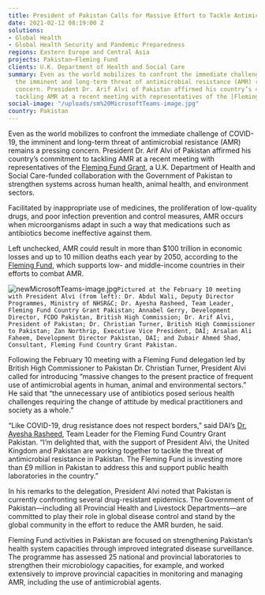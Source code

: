 ```yaml
---
title: President of Pakistan Calls for Massive Effort to Tackle Antimicrobial Resistance
date: 2021-02-12 08:19:00 Z
solutions:
- Global Health
- Global Health Security and Pandemic Preparedness
regions: Eastern Europe and Central Asia
projects: Pakistan—Fleming Fund
clients: U.K. Department of Health and Social Care
summary: Even as the world mobilizes to confront the immediate challenge of COVID-19,
  the imminent and long-term threat of antimicrobial resistance (AMR) remains a pressing
  concern. President Dr. Arif Alvi of Pakistan affirmed his country’s commitment to
  tackling AMR at a recent meeting with representatives of the [Fleming Fund Grant](https://www.dai.com/our-work/projects/pakistan-fleming-fund).
social-image: "/uploads/sm%20MicrosoftTeams-image.jpg"
country: Pakistan
---
```


Even as the world mobilizes to confront the immediate challenge of COVID-19, the imminent and long-term threat of antimicrobial resistance (AMR) remains a pressing concern. President Dr. Arif Alvi of Pakistan affirmed his country’s commitment to tackling AMR at a recent meeting with representatives of the [Fleming Fund Grant](https://www.dai.com/our-work/projects/pakistan-fleming-fund), a U.K. Department of Health and Social Care-funded collaboration with the Government of Pakistan to strengthen systems across human health, animal health, and environment sectors. 

Facilitated by inappropriate use of medicines, the proliferation of low-quality drugs, and poor infection prevention and control measures, AMR occurs when microorganisms adapt in such a way that medications such as antibiotics become ineffective against them. 

Left unchecked, AMR could result in more than $100 trillion in economic losses and up to 10 million deaths each year by 2050, according to the [Fleming Fund](https://www.flemingfund.org/our-approach/about-amr/), which supports low- and middle-income countries in their efforts to combat AMR.

![newMicrosoftTeams-image.jpg](/uploads/newMicrosoftTeams-image.jpg)`Pictured at the February 10 meeting with President Alvi (from left): Dr. Abdul Wali, Deputy Director Programmes, Ministry of NHSR&C; Dr. Ayesha Rasheed, Team Leader, Fleming Fund Country Grant Pakistan; Annabel Gerry, Development Director, FCDO Pakistan, British High Commission; Dr. Arif Alvi, President of Pakistan; Dr. Christian Turner, British High Commissioner to Pakistan; Zan Northrip, Executive Vice President, DAI; Arsalan Ali Faheem, Development Director Pakistan, DAI; and Zubair Ahmed Shad, Consultant, Fleming Fund Country Grant Pakistan.`

Following the February 10 meeting with a Fleming Fund delegation led by British High Commissioner to Pakistan Dr. Christian Turner, President Alvi called for introducing “massive changes to the present practice of frequent use of antimicrobial agents in human, animal and environmental sectors.” He said that “the unnecessary use of antibiotics posed serious health challenges requiring the change of attitude by medical practitioners and society as a whole.”

“Like COVID-19, drug resistance does not respect borders,” said DAI’s [Dr. Ayesha Rasheed](https://www.dai.com/who-we-are/our-team/ayesha-rasheed), Team Leader for the Fleming Fund Country Grant Pakistan. “I’m delighted that, with the support of President Alvi, the United Kingdom and Pakistan are working together to tackle the threat of antimicrobial resistance in Pakistan. The Fleming Fund is investing more than £9 million in Pakistan to address this and support public health laboratories in the country.”

In his remarks to the delegation, President Alvi noted that Pakistan is currently confronting several drug-resistant epidemics. The Government of Pakistan—including all Provincial Health and Livestock Departments—are committed to play their role in global disease control and stand by the global community in the effort to reduce the AMR burden, he said.

Fleming Fund activities in Pakistan are focused on strengthening Pakistan’s health system capacities through improved integrated disease surveillance. The programme has assessed 25 national and provincial laboratories to strengthen their microbiology capacities, for example, and worked extensively to improve provincial capacities in monitoring and managing AMR, including the use of antimicrobial agents.